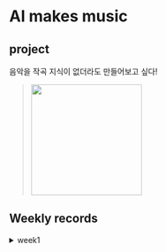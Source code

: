 # AI makes music

## project
 음악을 작곡 지식이 없더라도 만들어보고 싶다!


> <img src="flow.png" width="200">

## Weekly records

<details>
<summary> week1 </summary>
<div markdown='1'>
  
 - 
